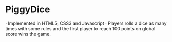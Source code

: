 # PiggyDice

· Implemented in HTML5, CSS3 and Javascript
· Players rolls a dice as many times with some rules and the first player to reach 100 points on global score wins the game.
